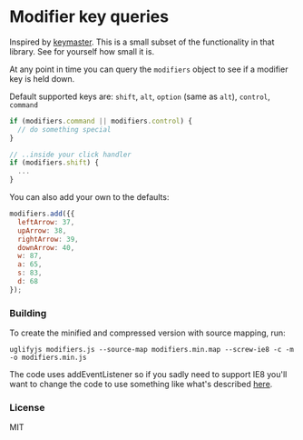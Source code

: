 # Modifier key queries

Inspired by [keymaster](https://github.com/madrobby/keymaster).
This is a small subset of the functionality in that library. See for yourself how small it is.

At any point in time you can query the `modifiers` object to see if a modifier key is held down.

Default supported keys are:
`shift`, `alt`, `option` (same as `alt`), `control`, `command`

```javascript
if (modifiers.command || modifiers.control) {
  // do something special
}

// ..inside your click handler
if (modifiers.shift) {
  ...
}
```

You can also add your own to the defaults:
```javascript
modifiers.add({{
  leftArrow: 37,
  upArrow: 38,
  rightArrow: 39,
  downArrow: 40,
  w: 87,
  a: 65,
  s: 83,
  d: 68
});
```

### Building

To create the minified and compressed version with source mapping, run:

`uglifyjs modifiers.js --source-map modifiers.min.map --screw-ie8 -c -m -o modifiers.min.js`

The code uses addEventListener so if you sadly need to support IE8 you'll want to change the code to use
something like what's described [here](http://msdn.microsoft.com/en-us/magazine/ff728624.aspx).


### License

MIT